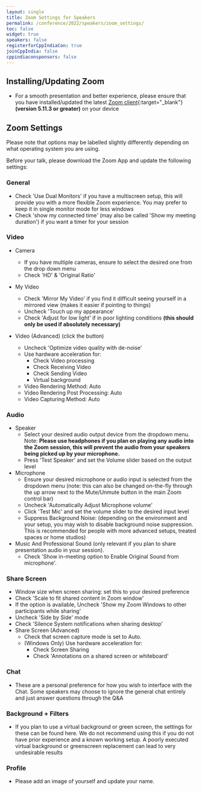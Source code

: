 ```yaml
---
layout: single
title: Zoom Settings for Speakers
permalink: /conference/2022/speakers/zoom_settings/
toc: false
widget: true
speakers: false
registerforCppIndiaCon: true
joinCppIndia: false
cppindiaconsponsors: false
---
```

## Installing/Updating Zoom
* For a smooth presentation and better experience, please ensure that you have installed/updated the latest [Zoom client](https://zoom.us/download){:target="_blank"} **(version 5.11.3 or greater)** on your device

## Zoom Settings
Please note that options may be labelled slightly differently depending on what operating system you are using.

Before your talk, please download the Zoom App and update the following settings:

### General
* Check 'Use Dual Monitors' if you have a multiscreen setup, this will provide you with a more flexible Zoom experience. You may prefer to keep it in single monitor mode for less windows
* Check 'show my connected time' (may also be called 'Show my meeting duration') if you want a timer for your session

### Video
* Camera
  * If you have multiple cameras, ensure to select the desired one from the drop down menu
  * Check 'HD' & 'Original Ratio'

* My Video
  * Check 'Mirror My Video' if you find it difficult seeing yourself in a mirrored view (makes it easier if pointing to things)
  * Uncheck 'Touch up my appearance'
  * Check 'Adjust for low light' if in poor lighting conditions **(this should only be used if absolutely necessary)**

* Video (Advanced) (click the button)
  * Uncheck 'Optimize video quality with de-noise'
  * Use hardware acceleration for:
    * Check Video processing
    * Check Receiving Video
    * Check Sending Video
    * Virtual background
  * Video Rendering Method: Auto
  * Video Rendering Post Processing: Auto
  * Video Capturing Method: Auto

### Audio
* Speaker
  * Select your desired audio output device from the dropdown menu. Note: **Please use headphones if you plan on playing any audio into the Zoom session, this will prevent the audio from your speakers being picked up by your microphone.**
  * Press 'Test Speaker' and set the Volume slider based on the output level
* Microphone
  * Ensure your desired microphone or audio input is selected from the dropdown menu (note: this can also be changed on-the-fly through the up arrow next to the Mute/Unmute button in the main Zoom control bar)
  * Uncheck 'Automatically Adjust Microphone volume'
  * Click 'Test Mic' and set the volume slider to the desired input level
  * Suppress Background Noise: (depending on the environment and your setup, you may wish to disable background noise suppression. This is recommended for people with more advanced setups, treated spaces or home studios)
* Music And Professional Sound (only relevant if you plan to share presentation audio in your session).
  * Check 'Show in-meeting option to Enable Original Sound from microphone'.

### Share Screen
* Window size when screen sharing: set this to your desired preference
* Check 'Scale to fit shared content in Zoom window'
* If the option is available, Uncheck 'Show my Zoom Windows to other participants while sharing'
* Uncheck 'Side by Side' mode
* Check 'Silence System notifications when sharing desktop'
* Share Screen (Advanced)
  * Check that screen capture mode is set to Auto.
  * (Windows Only) Use hardware acceleration for:
    * Check Screen Sharing
    * Check 'Annotations on a shared screen or whiteboard'

### Chat
* These are a personal preference for how you wish to interface with the Chat. Some speakers may choose to ignore the general chat entirely and just answer questions through the Q&A

### Background + Filters
* If you plan to use a virtual background or green screen, the settings for these can be found here. We do not recommend using this if you do not have prior experience and a known working setup. A poorly executed virtual background or greenscreen replacement can lead to very undesirable results

### Profile
* Please add an image of yourself and update your name.
